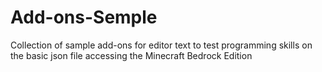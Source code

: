 # Add-ons-Semple
Collection of sample add-ons for editor text to test programming skills on the basic json file accessing the Minecraft Bedrock Edition